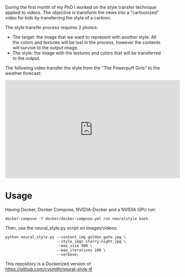 During the first month of my PhD I worked on the style transfer technique applied to videos. The objective is transform the news into a "cartoonized" video for kids by transferring the style of a cartoon.

The style transfer process requires 2 photos:

* The target: the image that we want to represent with another style. All the colors and textures will be lost in the process, however the contents will survive to the output image.
* The style: the image with the textures and colors that will be transferred to the output.

The following video transfer the style from the "The Powerpuff Girls" to the weather forecast:

<iframe width="560" height="315" src="https://www.youtube.com/embed/uSIRT_fGo9E" frameborder="0" allow="autoplay; encrypted-media" allowfullscreen></iframe>

# Usage
Having Docker, Docker Compose, NVIDIA-Docker and a NVIDIA GPU run:

`docker-compose -f docker/docker-compose.yml run neuralstyle bash`

Then, use the neural_style.py script on images/videos:

```
python neural_style.py --content_img golden_gate.jpg \
                       --style_imgs starry-night.jpg \
                       --max_size 500 \
                       --max_iterations 100 \
                       --verbose;
``` 


This repository is a Dockerized version of https://github.com/cysmith/neural-style-tf
